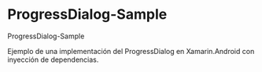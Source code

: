 # ProgressDialog-Sample
ProgressDialog-Sample


Ejemplo de una implementación del ProgressDialog en Xamarin.Android con inyección de dependencias.

